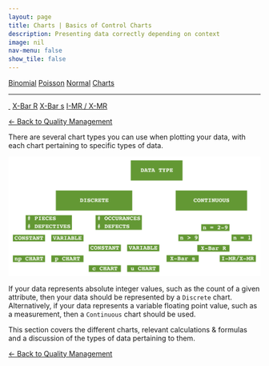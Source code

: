 ```yaml
---
layout: page
title: Charts | Basics of Control Charts
description: Presenting data correctly depending on context
image: nil
nav-menu: false
show_tile: false
---
```


<a href="../binomial.html" class="button small">Binomial</a>
<a href="../poisson.html" class="button small">Poisson</a>
<a href="../normal" class="button small">Normal</a>
<a href="./" class="button special small">Charts</a>

<hr />

<a href="./" class="special" style="border-bottom: none;"><i class="icon alt fa-home">&nbsp;</i></a>
<a href="xbar-r.html" class="button small">X-Bar R</a>
<a href="xbar-s.html" class="button small">X-Bar s</a>
<a href="i-mr_x-mr.html" class="button small">I-MR / X-MR</a>

<a href="/quality-management">&#x2190; Back to Quality Management</a>

There are several chart types you can use when plotting your data, with each chart pertaining to specific types of data.

<img src="/assets/images/choosing-charts.png" width="1000" />

If your data represents absolute integer values, such as the count of a given attribute, then your data should be represented by a <code>Discrete</code> chart. Alternatively, if your data represents a variable floating point value, such as a measurement, then a <code>Continuous</code> chart should be used.

This section covers the different charts, relevant calculations & formulas and a discussion of the types of data pertaining to them.

<a href="/quality-management">&#x2190; Back to Quality Management</a>
